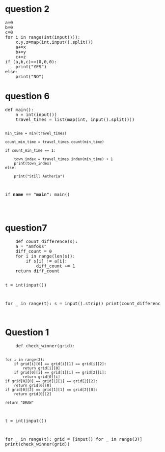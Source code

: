 <h1>question 2</h1>
<pre>
a=0
b=0
c=0
for i in range(int(input())):
    x,y,z=map(int,input().split())
    a+=x
    b+=y
    c+=z
if (a,b,c)==(0,0,0):
    print("YES")
else:
    print("NO")
</pre>



<h1>question 6</h1>
<pre>
def main():
    n = int(input())
    travel_times = list(map(int, input().split()))


    min_time = min(travel_times)

    count_min_time = travel_times.count(min_time)

    if count_min_time == 1:

        town_index = travel_times.index(min_time) + 1
        print(town_index)
    else:
    
        print("Still Aetheria")

if __name__ == "__main__":
    main()
</pre>


<br>

<h1>question7
</h1>
<pre>
    def count_difference(s):
    a = "amfoss"
    diff_count = 0
    for i in range(len(s)):
        if s[i] != a[i]:
            diff_count += 1
    return diff_count


t = int(input())


for _ in range(t):
    s = input().strip()
    print(count_difference(s))

</pre>


<h1>Question 1</h1>
<pre>
    def check_winner(grid):
    
    for i in range(3):
        if grid[i][0] == grid[i][1] == grid[i][2]:
            return grid[i][0]
        if grid[0][i] == grid[1][i] == grid[2][i]:
            return grid[0][i]
    if grid[0][0] == grid[1][1] == grid[2][2]:
        return grid[0][0]
    if grid[0][2] == grid[1][1] == grid[2][0]:
        return grid[0][2]
    
    return "DRAW"


t = int(input())


for _ in range(t):
    grid = [input() for _ in range(3)]
    print(check_winner(grid))

</pre>
